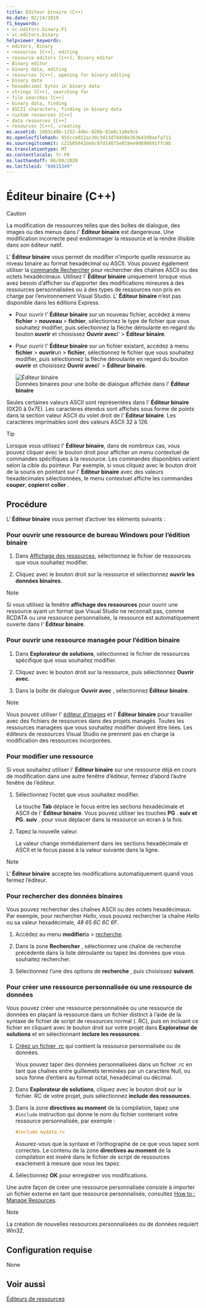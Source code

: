 ```yaml
---
title: Éditeur binaire (C++)
ms.date: 02/14/2019
f1_keywords:
- vc.editors.binary.F1
- vc.editors.binary
helpviewer_keywords:
- editors, Binary
- resources [C++], editing
- resource editors [C++], Binary editor
- Binary editor
- binary data, editing
- resources [C++], opening for binary editing
- binary data
- hexadecimal bytes in binary data
- strings [C++], searching for
- file searches [C++]
- binary data, finding
- ASCII characters, finding in binary data
- custom resources [C++]
- data resources [C++]
- resources [C++], creating
ms.assetid: 2483c48b-1252-4dbc-826b-82e6c1a0e9cb
ms.openlocfilehash: 955cce012ac30c3413d7d458e263643d0aefa711
ms.sourcegitcommit: c21b05042debc97d14875e019ee9d698691ffc0b
ms.translationtype: MT
ms.contentlocale: fr-FR
ms.lasthandoff: 06/09/2020
ms.locfileid: "84615349"
---
```

# <a name="binary-editor-c"></a>Éditeur binaire (C++)

> [!CAUTION]
> La modification de ressources telles que des boîtes de dialogue, des images ou des menus dans l' **Éditeur binaire** est dangereuse. Une modification incorrecte peut endommager la ressource et la rendre illisible dans son éditeur natif.

L' **Éditeur binaire** vous permet de modifier n’importe quelle ressource au niveau binaire au format hexadécimal ou ASCII. Vous pouvez également utiliser la [commande Rechercher](/visualstudio/ide/reference/find-command) pour rechercher des chaînes ASCII ou des octets hexadécimaux. Utilisez l' **Éditeur binaire** uniquement lorsque vous avez besoin d’afficher ou d’apporter des modifications mineures à des ressources personnalisées ou à des types de ressources non pris en charge par l’environnement Visual Studio. L' **Éditeur binaire** n’est pas disponible dans les éditions Express.

- Pour ouvrir l' **Éditeur binaire** sur un nouveau fichier, accédez à menu **fichier**  >  **nouveau**  >  **fichier**, sélectionnez le type de fichier que vous souhaitez modifier, puis sélectionnez la flèche déroulante en regard du bouton **ouvrir** et choisissez **Ouvrir avec**l'  >  **Éditeur binaire**.

- Pour ouvrir l' **Éditeur binaire** sur un fichier existant, accédez à menu **fichier**  >  **ouvrir**un  >  **fichier**, sélectionnez le fichier que vous souhaitez modifier, puis sélectionnez la flèche déroulante en regard du bouton **ouvrir** et choisissez **Ouvrir avec**l'  >  **Éditeur binaire**.

   ![Éditeur binaire](../mfc/media/vcbinaryeditor2.gif "vcBinaryEditor2")<br/>
   Données binaires pour une boîte de dialogue affichée dans l' **Éditeur binaire**

Seules certaines valeurs ASCII sont représentées dans l' **Éditeur binaire** (0X20 à 0x7E). Les caractères étendus sont affichés sous forme de points dans la section valeur ASCII du volet droit de l' **Éditeur binaire**. Les caractères imprimables sont des valeurs ASCII 32 à 126.

> [!TIP]
> Lorsque vous utilisez l' **Éditeur binaire**, dans de nombreux cas, vous pouvez cliquer avec le bouton droit pour afficher un menu contextuel de commandes spécifiques à la ressource. Les commandes disponibles varient selon la cible du pointeur. Par exemple, si vous cliquez avec le bouton droit de la souris en pointant sur l' **Éditeur binaire** avec des valeurs hexadécimales sélectionnées, le menu contextuel affiche les commandes **couper**, **copier**et **coller** .

## <a name="how-to"></a>Procédure

L' **Éditeur binaire** vous permet d’activer les éléments suivants :

### <a name="to-open-a-windows-desktop-resource-for-binary-editing"></a>Pour ouvrir une ressource de bureau Windows pour l’édition binaire

1. Dans [Affichage des ressources](how-to-create-a-resource-script-file.md#create-resources), sélectionnez le fichier de ressources que vous souhaitez modifier.

1. Cliquez avec le bouton droit sur la ressource et sélectionnez **ouvrir les données binaires**.

> [!NOTE]
> Si vous utilisez la fenêtre **affichage des ressources** pour ouvrir une ressource ayant un format que Visual Studio ne reconnaît pas, comme RCDATA ou une ressource personnalisée, la ressource est automatiquement ouverte dans l' **Éditeur binaire**.

### <a name="to-open-a-managed-resource-for-binary-editing"></a>Pour ouvrir une ressource managée pour l’édition binaire

1. Dans **Explorateur de solutions**, sélectionnez le fichier de ressources spécifique que vous souhaitez modifier.

1. Cliquez avec le bouton droit sur la ressource, puis sélectionnez **Ouvrir avec**.

1. Dans la boîte de dialogue **Ouvrir avec** , sélectionnez **Éditeur binaire**.

> [!NOTE]
> Vous pouvez utiliser l' [éditeur d’images](image-editor-for-icons.md) et l' **Éditeur binaire** pour travailler avec des fichiers de ressources dans des projets managés. Toutes les ressources managées que vous souhaitez modifier doivent être liées. Les éditeurs de ressources Visual Studio ne prennent pas en charge la modification des ressources incorporées.

### <a name="to-edit-a-resource"></a>Pour modifier une ressource

Si vous souhaitez utiliser l' **Éditeur binaire** sur une ressource déjà en cours de modification dans une autre fenêtre d’éditeur, fermez d’abord l’autre fenêtre de l’éditeur.

1. Sélectionnez l’octet que vous souhaitez modifier.

   La touche **Tab** déplace le focus entre les sections hexadécimale et ASCII de l' **Éditeur binaire**. Vous pouvez utiliser les touches **PG** . **suiv et PG. suiv** . pour vous déplacer dans la ressource un écran à la fois.

1. Tapez la nouvelle valeur.

   La valeur change immédiatement dans les sections hexadécimale et ASCII et le focus passe à la valeur suivante dans la ligne.

> [!NOTE]
> L' **Éditeur binaire** accepte les modifications automatiquement quand vous fermez l’éditeur.

### <a name="to-find-binary-data"></a>Pour rechercher des données binaires

Vous pouvez rechercher des chaînes ASCII ou des octets hexadécimaux. Par exemple, pour rechercher *Hello*, vous pouvez rechercher la chaîne *Hello* ou sa valeur hexadécimale, *48 65 6C 6C 6F*.

1. Accédez au menu **modifier**la  >  [recherche](/visualstudio/ide/reference/find-command).

1. Dans la zone **Rechercher** , sélectionnez une chaîne de recherche précédente dans la liste déroulante ou tapez les données que vous souhaitez rechercher.

1. Sélectionnez l’une des options de **recherche** , puis choisissez **suivant**.

### <a name="to-create-a-new-custom-or-data-resource"></a>Pour créer une ressource personnalisée ou une ressource de données

Vous pouvez créer une ressource personnalisée ou une ressource de données en plaçant la ressource dans un fichier distinct à l’aide de la syntaxe de fichier de script de ressources normal (. RC), puis en incluant ce fichier en cliquant avec le bouton droit sur votre projet dans **Explorateur de solutions** et en sélectionnant **inclure les ressources**.

1. [Créez un fichier .rc](how-to-create-a-resource-script-file.md) qui contient la ressource personnalisée ou de données.

   Vous pouvez taper des données personnalisées dans un fichier .rc en tant que chaînes entre guillemets terminées par un caractère Null, ou sous forme d’entiers au format octal, hexadécimal ou décimal.

1. Dans **Explorateur de solutions**, cliquez avec le bouton droit sur le fichier. RC de votre projet, puis sélectionnez **include des ressources**.

1. Dans la zone **directives au moment** de la compilation, tapez une `#include` instruction qui donne le nom du fichier contenant votre ressource personnalisée, par exemple :

    ```cpp
    #include mydata.rc
    ```

   Assurez-vous que la syntaxe et l’orthographe de ce que vous tapez sont correctes. Le contenu de la zone **directives au moment** de la compilation est inséré dans le fichier de script de ressources exactement à mesure que vous les tapez.

1. Sélectionnez **OK** pour enregistrer vos modifications.

Une autre façon de créer une ressource personnalisée consiste à importer un fichier externe en tant que ressource personnalisée, consultez [How to : Manage Resources](../windows/how-to-import-and-export-resources.md).

> [!NOTE]
> La création de nouvelles ressources personnalisées ou de données requiert Win32.

## <a name="requirements"></a>Configuration requise

None

## <a name="see-also"></a>Voir aussi

[Éditeurs de ressources](resource-editors.md)

